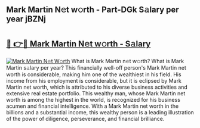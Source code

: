 ## Mark Martin N𝚎t w𝚘rth - Part-DGk S𝚊lary per year jBZNj

# <h2><a href="http://gc4fxq.nevu.top/?p=Mark+Martin">🔗 👉🔴 Mark Martin N𝚎t w𝚘rth - S𝚊lary</a></h2>

[![Mark Martin N𝚎t W𝚘rth](https://i.imgur.com/Oavwk0R.jpeg)](http://gc4fxq.nevu.top/?p=Mark+Martin)
What is Mark Martin n𝚎t w𝚘rth? What is Mark Martin s𝚊lary per year?
This financially well-off person's Mark Martin net worth is considerable, making him one of the wealthiest in his field. His income from his employment is considerable, but it is eclipsed by Mark Martin net worth, which is attributed to his diverse business activities and extensive real estate portfolio. This wealthy man, whose Mark Martin net worth is among the highest in the world, is recognized for his business acumen and financial intelligence. With a Mark Martin net worth in the billions and a substantial income, this wealthy person is a leading illustration of the power of diligence, perseverance, and financial brilliance.
